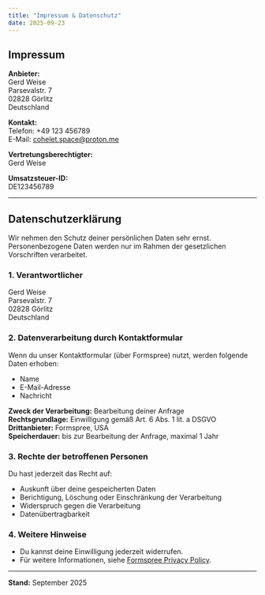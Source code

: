 ```yaml
---
title: "Impressum & Datenschutz"
date: 2025-09-23
---
```


## Impressum

**Anbieter:**  
Gerd Weise  
Parsevalstr. 7  
02828 Görlitz  
Deutschland  

**Kontakt:**  
Telefon: +49 123 456789  
E-Mail: cohelet.space@proton.me  

**Vertretungsberechtigter:**  
Gerd Weise  

**Umsatzsteuer-ID:**  
DE123456789

---

## Datenschutzerklärung

Wir nehmen den Schutz deiner persönlichen Daten sehr ernst. Personenbezogene Daten werden nur im Rahmen der gesetzlichen Vorschriften verarbeitet.

### 1. Verantwortlicher
Gerd Weise  
Parsevalstr. 7  
02828 Görlitz  
Deutschland  

### 2. Datenverarbeitung durch Kontaktformular
Wenn du unser Kontaktformular (über Formspree) nutzt, werden folgende Daten erhoben:  
- Name  
- E-Mail-Adresse  
- Nachricht  

**Zweck der Verarbeitung:** Bearbeitung deiner Anfrage  
**Rechtsgrundlage:** Einwilligung gemäß Art. 6 Abs. 1 lit. a DSGVO  
**Drittanbieter:** Formspree, USA  
**Speicherdauer:** bis zur Bearbeitung der Anfrage, maximal 1 Jahr  

### 3. Rechte der betroffenen Personen
Du hast jederzeit das Recht auf:  
- Auskunft über deine gespeicherten Daten  
- Berichtigung, Löschung oder Einschränkung der Verarbeitung  
- Widerspruch gegen die Verarbeitung  
- Datenübertragbarkeit  

### 4. Weitere Hinweise
- Du kannst deine Einwilligung jederzeit widerrufen.  
- Für weitere Informationen, siehe [Formspree Privacy Policy](https://formspree.io/privacy).

---

**Stand:** September 2025


